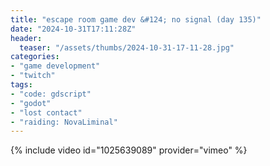 ```yaml
---
title: "escape room game dev &#124; no signal (day 135)"
date: "2024-10-31T17:11:28Z"
header:
  teaser: "/assets/thumbs/2024-10-31-17-11-28.jpg"
categories:
- "game development"
- "twitch"
tags:
- "code: gdscript"
- "godot"
- "lost contact"
- "raiding: NovaLiminal"
---
```

{% include video id="1025639089" provider="vimeo" %}
